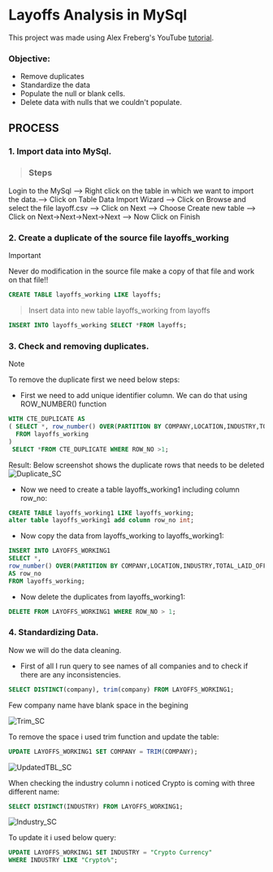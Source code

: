 # Layoffs Analysis in MySql ##
 
This project was made using Alex Freberg's YouTube [tutorial](https://www.youtube.com/watch?v=4UltKCnnnTA).

### Objective:
- Remove duplicates
- Standardize the data
- Populate the null or blank cells.
- Delete data with nulls that we couldn't populate.

## PROCESS

### 1. Import data into MySql.

>### Steps 

Login to the MySql --> Right click on the table in which we want to import the data.--> Click on Table Data Import Wizard --> Click on Browse and select the file layoff.csv --> Click on Next --> Choose Create new table --> Click on Next->Next->Next->Next --> Now Click on Finish 


### 2. Create a duplicate of the source file layoffs_working
> [!IMPORTANT]
> Never do modification in the source file make a copy of that file and work on that file!!

````sql
CREATE TABLE layoffs_working LIKE layoffs;
````
> Insert data into new table layoffs_working from layoffs

````sql
INSERT INTO layoffs_working SELECT *FROM layoffs;
````
### 3. Check and removing duplicates.
> [!NOTE]
>To remove the duplicate first we need below steps:
 
- First we need to add unique identifier column. We can do that using ROW_NUMBER() function

````sql
WITH CTE_DUPLICATE AS 
( SELECT *, row_number() OVER(PARTITION BY COMPANY,LOCATION,INDUSTRY,TOTAL_LAID_OFF,`DATE`,PERCENTAGE_LAID_OFF) AS row_no
  FROM layoffs_working
)
 SELECT *FROM CTE_DUPLICATE WHERE ROW_NO >1;
````
Result: Below screenshot shows the duplicate rows that needs to be deleted
![Duplicate_SC](https://github.com/user-attachments/assets/c080e536-0b50-4ae8-8208-0612d1c09251)

- Now we need to create a table layoffs_working1 including column row_no:
````sql
CREATE TABLE layoffs_working1 LIKE layoffs_working;
alter table layoffs_working1 add column row_no int;
````
- Now copy the data from layoffs_working to layoffs_working1:
````sql
INSERT INTO LAYOFFS_WORKING1 
SELECT *,
row_number() OVER(PARTITION BY COMPANY,LOCATION,INDUSTRY,TOTAL_LAID_OFF,STAGE,COUNTRY,funds_raised_millions,`DATE`,PERCENTAGE_LAID_OFF)
AS row_no
FROM layoffs_working;
````
- Now delete the duplicates from layoffs_working1:
````sql
DELETE FROM LAYOFFS_WORKING1 WHERE ROW_NO > 1;
````
### 4. Standardizing Data.
Now we will do the data cleaning.
- First of all I run query to see names of all companies and to check if there are any inconsistencies.
````sql
SELECT DISTINCT(company), trim(company) FROM LAYOFFS_WORKING1;
````
Few company name have blank space in the begining

![Trim_SC](https://github.com/user-attachments/assets/7ee6a367-b816-406c-808b-1a3a9e0ee2b4)

To remove the space i used trim function and update the table:
````sql
UPDATE LAYOFFS_WORKING1 SET COMPANY = TRIM(COMPANY);
````
![UpdatedTBL_SC](https://github.com/user-attachments/assets/7263eca4-14ee-42b8-b3de-7792950017cc)

When checking the industry column i noticed Crypto is coming with three different name:
````sql
SELECT DISTINCT(INDUSTRY) FROM LAYOFFS_WORKING1;
````
![Industry_SC](https://github.com/user-attachments/assets/3b51a289-3d7c-4a11-9bd9-188af63250a8)

To update it i used below query:
````sql
UPDATE LAYOFFS_WORKING1 SET INDUSTRY = "Crypto Currency"
WHERE INDUSTRY LIKE "Crypto%";
````


